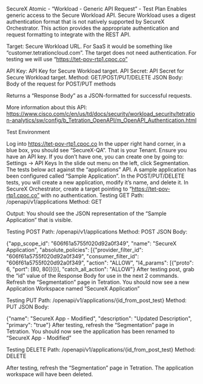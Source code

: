 SecureX Atomic - “Workload - Generic API Request” - Test Plan
Enables generic access to the Secure Workload API. Secure Workload uses a digest authentication format that is not natively supported by SecureX Orchestrator. This action provides the appropriate authentication and request formatting to integrate with the REST API.

Target: Secure Workload URL. For SaaS it would be something like “customer.tetrationcloud.com”. The target does not need authentication. For testing we will use “https://tet-pov-rtp1.cpoc.co”

API Key: API Key for Secure Workload target.
API Secret: API Secret for Secure Workload target.
Method: GET/POST/PUT/DELETE
JSON Body: Body of the request for POST/PUT methods

Returns a “Response Body” as a JSON-formatted for successful requests.

More information about this API: https://www.cisco.com/c/en/us/td/docs/security/workload_security/tetration-analytics/sw/config/b_Tetration_OpenAPI/m_OpenAPI_Authentication.html

Test Environment

Log into https://tet-pov-rtp1.cpoc.co In the upper right hand
corner, in a blue box, you should see “SecureX-QA”. That is your
Tenant.
Ensure you have an API key. If you don’t have one, you can create one by going to: Settings -> API Keys
In the slide out menu on the left, click Segmentation. The tests below act against the “applications” API. A sample application has been configured called “Sample Application”. In the POST/PUT/DELETE tests, you will create a new application, modify it’s name, and delete it.
In SecureX Orchestrator, create a target pointing to “https://tet-pov-rtp1.cpoc.co” with no authentication.
Testing GET
Path: /openapi/v1/applications
Method: GET

Output: You should see the JSON representation of the “Sample Application” that is visible.

Testing POST
Path: /openapi/v1/applications
Method: POST
JSON Body:

{"app_scope_id": "606f61a5755f020d92a0f349", "name": "SecureX Application", "absolute_policies": [{"provider_filter_id": "606f61a5755f020d92a0f349", "consumer_filter_id": "606f61a5755f020d92a0f349", "action": "ALLOW", "l4_params": [{"proto": 6, "port": [80, 80]}]}], "catch_all_action": "ALLOW"}
After testing post, grab the “id” value of the Response Body for use in the next 2 commands. Refresh the “Segmentation” page in Tetration. You should now see a new Application Workspace named “SecureX Application”

Testing PUT
Path: /openapi/v1/applications/{id_from_post_test}
Method: PUT
JSON Body:

{"name": "SecureX App - Modified", "description": "Updated Description", "primary": "true"}
After testing, refresh the “Segmentation” page in Tetration. You should now see the application has been renamed to “SecureX App - Modified”

Testing DELETE
Path: /openapi/v1/applications/{id_from_post_test}
Method: DELETE

After testing, refresh the “Segmentation” page in Tetration. The application workspace will have been deleted.